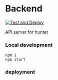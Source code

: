 # Backend
[![Test and Deploy](https://github.com/new-restaurant-hunter/hunter-backend/actions/workflows/test-and-deploy.yml/badge.svg)](https://github.com/new-restaurant-hunter/hunter-backend/actions/workflows/test-and-deploy.yml)

API server for hunter

### Local development
```
npm i
npm start
```

### deployment

